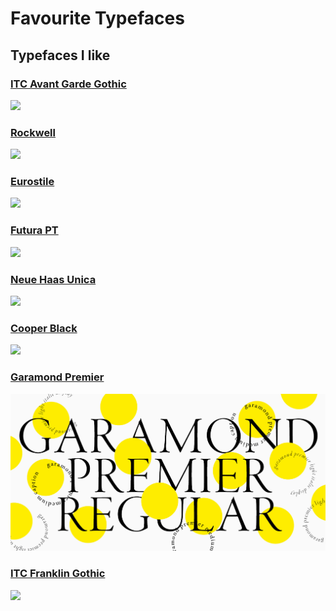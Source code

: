 # Favourite Typefaces

## Typefaces I like

### [ITC Avant Garde Gothic](https://fonts.adobe.com/fonts/itc-avant-garde-gothic)

![](https://assets.fonts.adobe.com/UhLmadqPd2yCmTv9XEZMKXKZ?Expires=1615243007&Signature=Nh~7DcS704kznFmtSBfBoiTZfMXJUFvudiAYXc-5k~6Ywy55-pDIk8tG6BMV7UlOpynIGI4dXbngsKTHJHAExA9kIMw1H-mwROYrjROXM5YMFfCsdqCh3FqPOzkZpq0JMmQEFt08bLV~Cwuc6fDEpl4i-QOvqqOpZY6xw9IsvvVVDQaZdMDHyfZTDWSwqFM7uwTT0HmY0YbcGsu5m2HiOvgsd1h~Y7SHBhK9y8oLAyvurlzk-JphNBYUGuRROOEsi-k2oIN9KCEnNoFhjR~vHxPYIsfCWllkj1Q5cNTNqRxi~CaxW7b22EhV8IJDL2aOQizYu8225bySZ7rtVpXWpw__&Key-Pair-Id=APKAIAENMEMZYO3MLWBQ)

### [Rockwell](https://fonts.adobe.com/fonts/rockwell)

![](https://assets.fonts.adobe.com/aN8HkTxta7eQc2uCeVczjLYu?Expires=1615243455&Signature=qjBxQe~rS2m82-XcWOEzAbZy8D5QBPPBcQqj2kFEoA88xY4jVjvXNGKsuYamhjC6o5DhyH~1wyqWIMjeIf2lTdQRHBRcRS5E4wN5zDDEJOK8iMxnW9te-EcY8YfI9QlBguXzlNt1SyOuspOicUYL9QD2X9IDWG~LUZ9N2y~MSuTlMeQK0mn8VXCszdN0TvgxepnpTGN~uAJLdVzYAXtm03YjGxS6OGez7P~4cxCAE3vf5EiCngIPJmYk2IrmTLewKJB4wgQU0utigwse~fwI3Hh3LByr0PWtc1AWNC3FAj7oh6sHtvx4ESjP~QUGPPkwi-ExceVl1QEIoczZhk2Riw__&Key-Pair-Id=APKAIAENMEMZYO3MLWBQ)

### [Eurostile](https://fonts.adobe.com/fonts/eurostile)

![](https://cdn.myfonts.net/s/aw/720x360/551/1/282365.png)

### [Futura PT](https://fonts.adobe.com/fonts/futura-pt)

![](https://assets.fonts.adobe.com/xGCE8b2rXEATNZCv3utt3ZSn?Expires=1615243832&Signature=Af9mrCanYkhJq-WW8mvgE6ClULRdg9TlNXDEHrzWn0-xD2bIe0K4lRt2hRoxIkuSfrJTlEP3-nkmkWuoLV0Rty208XWzZqZHhG2ganHmcOEMTHZZvmUTpxTP2R6CQ22989W7Lq3B6MvrESXgPzKi2O6S05kqeGHKTm5~0fjix-~sDl1ebSeR-fBKx6hJ5~v9jITVaJeY~ozNajxmiH58ItEJWvL7G46ppNW89hVYjWMtpvbLOs6u3Jzl~PSROqInxY87OxrjxrBGsQ~YWjR1IkAAnTTR8sOro3fMt4j-bBXAkYij9rF6ircATVG~tOGPKstgxhkLKzGQaP~~22dwww__&Key-Pair-Id=APKAIAENMEMZYO3MLWBQ)

### [Neue Haas Unica](https://fonts.adobe.com/fonts/neue-haas-unica)

![](https://assets.fonts.adobe.com/PsKakibvzSJG65nSKwx9u6P7?Expires=1615243948&Signature=UeZ6KWJt28rPjRgFd3y~1VzIr-gJ4NWrNSox~fdo1n6FAe28MZs5d8-NxmKNlJIaWT4qcEbjbXQq3iG87mmPgKKnPkgyzW-QYfQhG8PzapZMDh1tpysYfNT2RV~Tpgha7RomRnWl5iyHv8bCFWvl6OHUYcCM-NF9jgAm6dRtgc2~WqmJfOUwfJMyArql7-zgsFB-iF6WiJbInrfVPRMUA-ZQgOvbdFdeKZFPSS5Bl2y9PKSazzZSzp01Sk27I2IzOjjD3k-eKKskr6-OS1o253v4iHrtdRdPZ7~QFSh1g~B7dj2i~wKwzSuSPMvVRtKD18oLTD0XUakkJug1F9Nm4Q__&Key-Pair-Id=APKAIAENMEMZYO3MLWBQ)

### [Cooper Black](https://fonts.adobe.com/fonts/cooper-black)

![](https://assets.fonts.adobe.com/k55zZdhouWr6fj7TNUstnNYa?Expires=1615244403&Signature=eRwiUdn9dximG47ZiQ0GzOHkq1kCgKgZtByEuBhpupUnPpDk6NywiCYyYvQhST3mJBCz6K-uW09Q3j~SX97rMj62t8aQKdUO1Eb0b5diDlmOiU6zJCrkyafSM8NXsul9u899qOm3aHmxrc4~fdRj-wdXA~7YgXlyE73l4PO8uUAAGBjjkCtObx2flMRTcEQkBPzoqlhhS~CmwIVB6kZS1klUkFExi-TcuU5OVal-eqTwQ4kIo1W7F~rmv0PRTn7I3f56MQTruu~MBKUfqrJS9EMIuwCuuBKmfYr7kua-ZUx809Tc24W3Mj48FCBz-to2Z1PHUSDpPZDB26oSVHWYWQ__&Key-Pair-Id=APKAIAENMEMZYO3MLWBQ)

### [Garamond Premier](https://fonts.adobe.com/fonts/garamond-premier)

![](../../../.gitbook/assets/image%20%281%29.png)

### [ITC Franklin Gothic](https://fonts.adobe.com/fonts/itc-franklin-gothic)

![](https://assets.fonts.adobe.com/sKuzDHVpsyGAZiqSkXeZQSxw?Expires=1615244951&Signature=luhibdQ3Uo0Yf2mWsqFvAIeHUWsaROdwfLjRvj6Orz5HjIqH9IsteYW6TgZMKUjvCi993kry-QetoYecm4ML3K8Q9F4~I8jA7lx3oabvk6D-APEhSBMtqVHh3iTVLcr4Y~tMR~VxuZygCcP-TdRVstyZ5iWoyUSiGQ9bH~XbSB~vTIENB0~fvh9We4cRo5AjRbxfakPJRqB9qhgjEC5uW1vB5e9xguxIL0T~2kiS1KzbKMF06gL-AauTM2rlBjVVtu6FVBM7gFi4b1XUz426KOARCeN9bp6jV9UJtBoS~xI8PLzA6GOdX8QlbOfN5gVQMr6QvFCF7SmF6meBXQGDcg__&Key-Pair-Id=APKAIAENMEMZYO3MLWBQ)



### 



